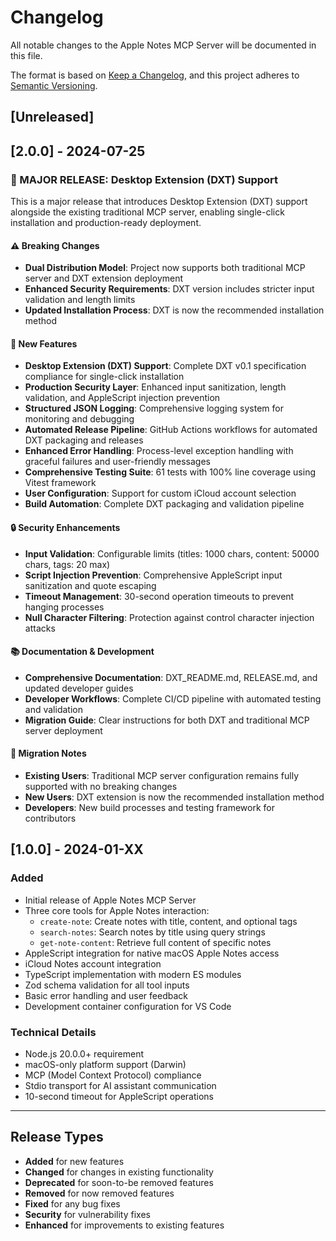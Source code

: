 # Changelog

All notable changes to the Apple Notes MCP Server will be documented in this file.

The format is based on [Keep a Changelog](https://keepachangelog.com/en/1.0.0/),
and this project adheres to [Semantic Versioning](https://semver.org/spec/v2.0.0.html).

## [Unreleased]

## [2.0.0] - 2024-07-25

### 🚀 MAJOR RELEASE: Desktop Extension (DXT) Support

This is a major release that introduces Desktop Extension (DXT) support alongside the existing traditional MCP server, enabling single-click installation and production-ready deployment.

#### ⚠️ Breaking Changes
- **Dual Distribution Model**: Project now supports both traditional MCP server and DXT extension deployment
- **Enhanced Security Requirements**: DXT version includes stricter input validation and length limits
- **Updated Installation Process**: DXT is now the recommended installation method

#### 🎯 New Features
- **Desktop Extension (DXT) Support**: Complete DXT v0.1 specification compliance for single-click installation
- **Production Security Layer**: Enhanced input sanitization, length validation, and AppleScript injection prevention
- **Structured JSON Logging**: Comprehensive logging system for monitoring and debugging
- **Automated Release Pipeline**: GitHub Actions workflows for automated DXT packaging and releases
- **Enhanced Error Handling**: Process-level exception handling with graceful failures and user-friendly messages
- **Comprehensive Testing Suite**: 61 tests with 100% line coverage using Vitest framework
- **User Configuration**: Support for custom iCloud account selection
- **Build Automation**: Complete DXT packaging and validation pipeline

#### 🔒 Security Enhancements
- **Input Validation**: Configurable limits (titles: 1000 chars, content: 50000 chars, tags: 20 max)
- **Script Injection Prevention**: Comprehensive AppleScript input sanitization and quote escaping
- **Timeout Management**: 30-second operation timeouts to prevent hanging processes
- **Null Character Filtering**: Protection against control character injection attacks

#### 📚 Documentation & Development
- **Comprehensive Documentation**: DXT_README.md, RELEASE.md, and updated developer guides
- **Developer Workflows**: Complete CI/CD pipeline with automated testing and validation
- **Migration Guide**: Clear instructions for both DXT and traditional MCP server deployment

#### 🔄 Migration Notes
- **Existing Users**: Traditional MCP server configuration remains fully supported with no breaking changes
- **New Users**: DXT extension is now the recommended installation method
- **Developers**: New build processes and testing framework for contributors

## [1.0.0] - 2024-01-XX

### Added
- Initial release of Apple Notes MCP Server
- Three core tools for Apple Notes interaction:
  - `create-note`: Create notes with title, content, and optional tags
  - `search-notes`: Search notes by title using query strings
  - `get-note-content`: Retrieve full content of specific notes
- AppleScript integration for native macOS Apple Notes access
- iCloud Notes account integration
- TypeScript implementation with modern ES modules
- Zod schema validation for all tool inputs
- Basic error handling and user feedback
- Development container configuration for VS Code

### Technical Details
- Node.js 20.0.0+ requirement
- macOS-only platform support (Darwin)
- MCP (Model Context Protocol) compliance
- Stdio transport for AI assistant communication
- 10-second timeout for AppleScript operations

---

## Release Types

- **Added** for new features
- **Changed** for changes in existing functionality  
- **Deprecated** for soon-to-be removed features
- **Removed** for now removed features
- **Fixed** for any bug fixes
- **Security** for vulnerability fixes
- **Enhanced** for improvements to existing features
